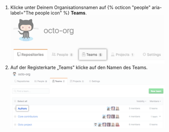 1. Klicke unter Deinem Organisationsnamen auf {% octicon "people" aria-label="The people icon" %} **Teams**. ![Registerkarte „Teams"](/assets/images/help/organizations/organization-teams-tab.png)
1. Auf der Registerkarte „Teams" klicke auf den Namen des Teams. ![Liste der Teams der Organisation](/assets/images/help/teams/click-team-name.png)
